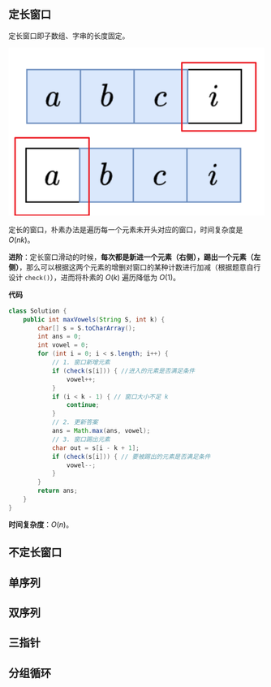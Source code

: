 ## 定长窗口

定长窗口即子数组、字串的长度固定。

![image-20250322212644325](./typora文档图片/image-20250322212644325.png)

定长的窗口，朴素办法是遍历每一个元素未开头对应的窗口，时间复杂度是 $O(nk)$。

**进阶**：定长窗口滑动的时候，**每次都是新进一个元素（右侧），踢出一个元素（左侧）**，那么可以根据这两个元素的增删对窗口的某种计数进行加减（根据题意自行设计 `check()`），进而将朴素的 $O(k)$ 遍历降低为 $O(1)$。

**代码**

```java
class Solution {
    public int maxVowels(String S, int k) {
        char[] s = S.toCharArray();
        int ans = 0;
        int vowel = 0;
        for (int i = 0; i < s.length; i++) {
            // 1. 窗口新增元素
            if (check(s[i])) { //进入的元素是否满足条件
                vowel++;
            }
            if (i < k - 1) { // 窗口大小不足 k
                continue;
            }
            // 2. 更新答案
            ans = Math.max(ans, vowel);
            // 3. 窗口踢出元素
            char out = s[i - k + 1];
            if (check(s[i])) { // 要被踢出的元素是否满足条件
                vowel--;
            }
        }
        return ans;
    }
}
```

**时间复杂度**：$O(n)$。

## 不定长窗口

## 单序列

## 双序列

## 三指针

## 分组循环